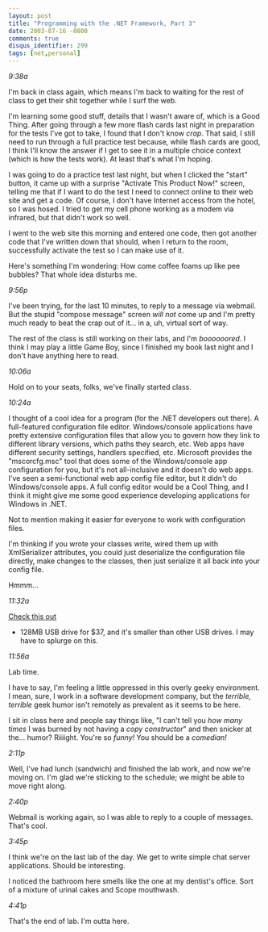 ```yaml
---
layout: post
title: "Programming with the .NET Framework, Part 3"
date: 2003-07-16 -0800
comments: true
disqus_identifier: 299
tags: [net,personal]
---
```

*9:38a*

 I'm back in class again, which means I'm back to waiting for the rest
of class to get their shit together while I surf the web.

 I'm learning some good stuff, details that I wasn't aware of, which is
a Good Thing. After going through a few more flash cards last night in
preparation for the tests I've got to take, I found that I don't know
*crap*. That said, I still need to run through a full practice test
because, while flash cards are good, I think I'll know the answer if I
get to see it in a multiple choice context (which is how the tests
work). At least that's what I'm hoping.

 I was going to do a practice test last night, but when I clicked the
"start" button, it came up with a surprise "Activate This Product Now!"
screen, telling me that if I want to do the test I need to connect
online to their web site and get a code. Of course, I don't have
Internet access from the hotel, so I was hosed. I tried to get my cell
phone working as a modem via infrared, but that didn't work so well.

 I went to the web site this morning and entered one code, then got
another code that I've written down that should, when I return to the
room, successfully activate the test so I can make use of it.

 Here's something I'm wondering: How come coffee foams up like pee
bubbles? That whole idea disturbs me.

 *9:56p*

 I've been trying, for the last 10 minutes, to reply to a message via
webmail. But the stupid "compose message" screen *will not* come up and
I'm pretty much ready to beat the crap out of it... in a, uh, virtual
sort of way.

 The rest of the class is still working on their labs, and I'm
*boooooored*. I think I may play a little Game Boy, since I finished my
book last night and I don't have anything here to read.

 *10:06a*

 Hold on to your seats, folks, we've finally started class.

 *10:24a*

 I thought of a cool idea for a program (for the .NET developers out
there). A full-featured configuration file editor. Windows/console
applications have pretty extensive configuration files that allow you to
govern how they link to different library versions, which paths they
search, etc. Web apps have different security settings, handlers
specified, etc. Microsoft provides the "mscorcfg.msc" tool that does
some of the Windows/console app configuration for you, but it's not
all-inclusive and it doesn't do web apps. I've seen a semi-functional
web app config file editor, but it didn't do Windows/console apps. A
full config editor would be a Cool Thing, and I think it might give me
some good experience developing applications for Windows in .NET.

 Not to mention making it easier for everyone to work with configuration
files.

 I'm thinking if you wrote your classes write, wired them up with
XmlSerializer attributes, you could just deserialize the configuration
file directly, make changes to the classes, then just serialize it all
back into your config file.

 Hmmm...

 *11:32a*

 [Check this
out](http://babelfish.altavista.com/babelfish/urltrurl?lp=ja_en&url=http%3A%2F%2Fwww.watch.impress.co.jp%2Fakiba%2Fhotline%2F20030719%2Fetc_et128m.html)
- 128MB USB drive for $37, and it's smaller than other USB drives. I
may have to splurge on this.

 *11:56a*

 Lab time.

 I have to say, I'm feeling a little oppressed in this overly geeky
environment. I mean, sure, I work in a software development company, but
the *terrible, terrible* geek humor isn't remotely as prevalent as it
seems to be here.

 I sit in class here and people say things like, "I can't tell you *how
many times* I was burned by not having a *copy constructor*" and then
snicker at the... humor? Riiiight. You're so *funny!* You should be a
*comedian!*

 *2:11p*

 Well, I've had lunch (sandwich) and finished the lab work, and now
we're moving on. I'm glad we're sticking to the schedule; we might be
able to move right along.

 *2:40p*

 Webmail is working again, so I was able to reply to a couple of
messages. That's cool.

 *3:45p*

 I think we're on the last lab of the day. We get to write simple chat
server applications. Should be interesting.

 I noticed the bathroom here smells like the one at my dentist's office.
Sort of a mixture of urinal cakes and Scope mouthwash.

 *4:41p*

 That's the end of lab. I'm outta here.
